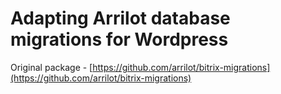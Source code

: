 # Adapting Arrilot database migrations for Wordpress

Original package - [https://github.com/arrilot/bitrix-migrations](https://github.com/arrilot/bitrix-migrations)
